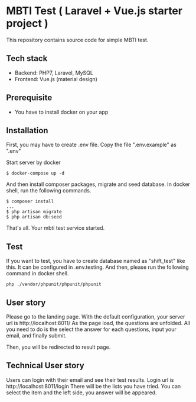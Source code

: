 # MBTI Test ( Laravel + Vue.js starter project )
This repository contains source code for simple MBTI test.

## Tech stack
- Backend: PHP7, Laravel, MySQL
- Frontend: Vue.js (material design)

## Prerequisite
- You have to install docker on your app
## Installation
First, you may have to create .env file. Copy the file ".env.example" as ".env"

Start server by docker
```
$ docker-compose up -d
```

And then install composer packages, migrate and seed database.
In docker shell, run the following commands.
```
$ composer install
...
$ php artisan migrate
$ php artisan db:seed
```

That's all. Your mbti test service started.

## Test
If you want to test, you have to create database named as "shift_test" like this. It can be configured in .env.testing.
And then, please run the following command in docker shell.
```
php ./vendor/phpunit/phpunit/phpunit
```

## User story
Please go to the landing page. With the default configuration, your server url is http://localhost:8011/
As the page load, the questions are unfolded. All you need to do is the select the answer for each questions, input your email, and finally submit.

Then, you will be redirected to result page.

## Technical User story
Users can login with their email and see their test results. Login url is http://localhost:8011/login
There will be the lists you have tried. You can select the item and the left side, you answer will be appeared.
